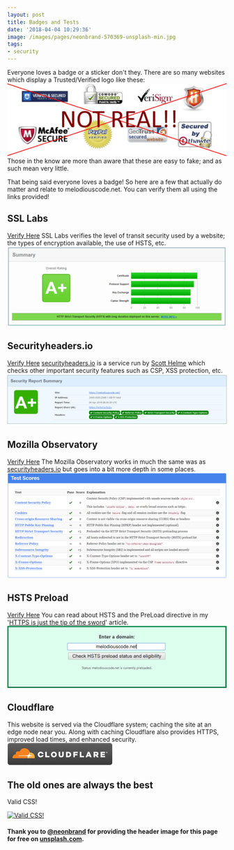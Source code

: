 ```yaml
---
layout: post
title: Badges and Tests
date: '2018-04-04 10:29:36'
image: /images/pages/neonbrand-570369-unsplash-min.jpg
tags:
- security
---
```


Everyone loves a badge or a sticker don't they. There are so many websites which display a Trusted/Verified logo like these:
![Some badges that claim a website is secure](/images/content/badges-min.png)
Those in the know are more than aware that these are easy to fake; and as such mean very little.

That being said everyone loves a badge! So here are a few that actually do matter and relate to melodiouscode.net. You can verify them all using the links provided!

## SSL Labs
[Verify Here](https://ssllabs.com/ssltest/analyze.html?d=melodiouscode.co.uk&latest)
SSL Labs verifies the level of transit security used by a website; the types of encryption available, the use of HSTS, etc.
![A screenshot of the results when scanning this website with the SSL Labs Tool](/images/content/ssllabs.com-min.png)

## Securityheaders.io
[Verify Here](https://schd.io/5sZu)
[securityheaders.io](https://securityheaders.io) is a service run by [Scott Helme](https://scotthelme.co.uk/) which checks other important security features such as CSP, XSS protection, etc.
![A screenshot of the results when scanning this site with the SecurityHeaders.io website](/images/content/securityheaders.io-min.PNG)

## Mozilla Observatory
[Verify Here](https://observatory.mozilla.org/analyze/melodiouscode.net)
The Mozilla Observatory works in much the same was as [securityheaders.io](https://securityheaders.io) but goes into a bit more depth in some places.
![A screenshot of the results from scanning this site with the Mozilla Observatory](/images/content/observatory.mozilla.org-min.png)

## HSTS Preload
[Verify Here](https://hstspreload.org/?domain=melodiouscode.net)
You can read about HSTS and the PreLoad directive in my '[HTTPS is just the tip of the sword](https://melodiouscode.net/https-is-just-the-tip-of-the-sword/)' article.
![HSTS Preload screenshot showing this website is pre-loaded](/images/content/hstspreload-min.PNG)

## Cloudflare
This website is served via the Cloudflare system; caching the site at an edge node near you. Along with caching Cloudflare also provides HTTPS, improved load times, and enhanced security.
![Cloudflare logo badge](/images/content/cf-web-badges-a-gray-on.png)

## The old ones are always the best
Valid CSS!
<p>
    <a href="https://jigsaw.w3.org/css-validator/check/referer">
        <img style="border:0;width:88px;height:31px"
            src="https://jigsaw.w3.org/css-validator/images/vcss"
            alt="Valid CSS!" />
    </a>
</p>

#### Thank you to [@neonbrand](https://unsplash.com/@neonbrand) for providing the header image for this page for free on [unsplash.com](https://unsplash.com).
